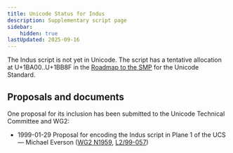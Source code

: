 ```yaml
---
title: Unicode Status for Indus
description: Supplementary script page
sidebar:
    hidden: true
lastUpdated: 2025-09-16
---
```


The Indus script is not yet in Unicode. The script has a tentative allocation at U+1BA00..U+1BB8F in the [Roadmap to the SMP](http://www.unicode.org/roadmaps/smp/) for the Unicode Standard.

## Proposals and documents

One proposal for its inclusion has been submitted to the Unicode Technical Committee and WG2:
- 1999-01-29 Proposal for encoding the Indus script in Plane 1 of the UCS — Michael Everson ([WG2 N1959](https://www.unicode.org/wg2/docs/n1959.pdf), [L2/99-057](http://www.unicode.org/L2/L1999/n1959.pdf))
